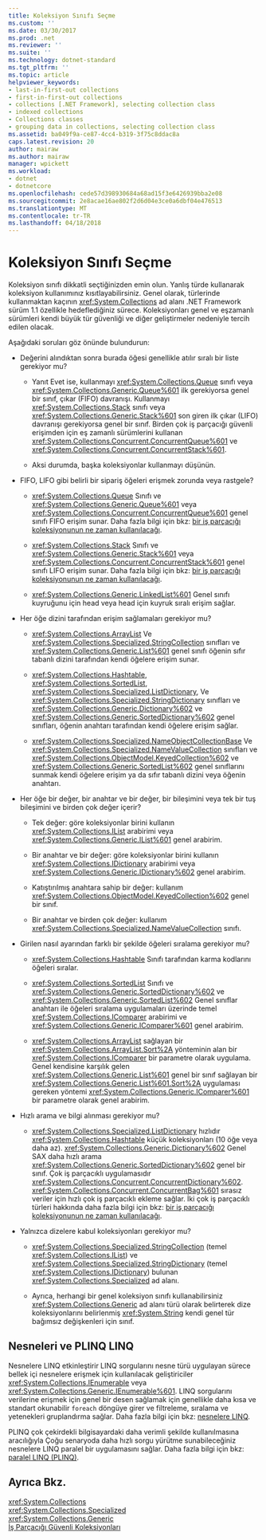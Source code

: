 ```yaml
---
title: Koleksiyon Sınıfı Seçme
ms.custom: ''
ms.date: 03/30/2017
ms.prod: .net
ms.reviewer: ''
ms.suite: ''
ms.technology: dotnet-standard
ms.tgt_pltfrm: ''
ms.topic: article
helpviewer_keywords:
- last-in-first-out collections
- first-in-first-out collections
- collections [.NET Framework], selecting collection class
- indexed collections
- Collections classes
- grouping data in collections, selecting collection class
ms.assetid: ba049f9a-ce87-4cc4-b319-3f75c8ddac8a
caps.latest.revision: 20
author: mairaw
ms.author: mairaw
manager: wpickett
ms.workload:
- dotnet
- dotnetcore
ms.openlocfilehash: cede57d398930684a68ad15f3e6426939bba2e08
ms.sourcegitcommit: 2e8acae16ae802f2d6d04e3ce0a6dbf04e476513
ms.translationtype: MT
ms.contentlocale: tr-TR
ms.lasthandoff: 04/18/2018
---
```

# <a name="selecting-a-collection-class"></a>Koleksiyon Sınıfı Seçme
Koleksiyon sınıfı dikkatli seçtiğinizden emin olun. Yanlış türde kullanarak koleksiyon kullanımınız kısıtlayabilirsiniz. Genel olarak, türlerinde kullanmaktan kaçının <xref:System.Collections> ad alanı .NET Framework sürüm 1.1 özellikle hedeflediğiniz sürece. Koleksiyonları genel ve eşzamanlı sürümleri kendi büyük tür güvenliği ve diğer geliştirmeler nedeniyle tercih edilen olacak.  
  
 Aşağıdaki soruları göz önünde bulundurun:  
  
-   Değerini alındıktan sonra burada öğesi genellikle atılır sıralı bir liste gerekiyor mu?  
  
    -   Yanıt Evet ise, kullanmayı <xref:System.Collections.Queue> sınıfı veya <xref:System.Collections.Generic.Queue%601> ilk gerekiyorsa genel bir sınıf, çıkar (FIFO) davranışı. Kullanmayı <xref:System.Collections.Stack> sınıfı veya <xref:System.Collections.Generic.Stack%601> son giren ilk çıkar (LIFO) davranışı gerekiyorsa genel bir sınıf. Birden çok iş parçacığı güvenli erişimden için eş zamanlı sürümlerini kullanan <xref:System.Collections.Concurrent.ConcurrentQueue%601> ve <xref:System.Collections.Concurrent.ConcurrentStack%601>.  
  
    -   Aksi durumda, başka koleksiyonlar kullanmayı düşünün.  
  
-   FIFO, LIFO gibi belirli bir sipariş öğeleri erişmek zorunda veya rastgele?  
  
    -   <xref:System.Collections.Queue> Sınıfı ve <xref:System.Collections.Generic.Queue%601> veya <xref:System.Collections.Concurrent.ConcurrentQueue%601> genel sınıfı FIFO erişim sunar. Daha fazla bilgi için bkz: [bir iş parçacığı koleksiyonunun ne zaman kullanılacağı](../../../docs/standard/collections/thread-safe/when-to-use-a-thread-safe-collection.md).  
  
    -   <xref:System.Collections.Stack> Sınıfı ve <xref:System.Collections.Generic.Stack%601> veya <xref:System.Collections.Concurrent.ConcurrentStack%601> genel sınıfı LIFO erişim sunar. Daha fazla bilgi için bkz: [bir iş parçacığı koleksiyonunun ne zaman kullanılacağı](../../../docs/standard/collections/thread-safe/when-to-use-a-thread-safe-collection.md).  
  
    -   <xref:System.Collections.Generic.LinkedList%601> Genel sınıfı kuyruğunu için head veya head için kuyruk sıralı erişim sağlar.  
  
-   Her öğe dizini tarafından erişim sağlamaları gerekiyor mu?  
  
    -   <xref:System.Collections.ArrayList> Ve <xref:System.Collections.Specialized.StringCollection> sınıfları ve <xref:System.Collections.Generic.List%601> genel sınıfı öğenin sıfır tabanlı dizini tarafından kendi öğelere erişim sunar.  
  
    -   <xref:System.Collections.Hashtable>, <xref:System.Collections.SortedList>, <xref:System.Collections.Specialized.ListDictionary>, Ve <xref:System.Collections.Specialized.StringDictionary> sınıfları ve <xref:System.Collections.Generic.Dictionary%602> ve <xref:System.Collections.Generic.SortedDictionary%602> genel sınıfları, öğenin anahtarı tarafından kendi öğelere erişim sağlar.  
  
    -   <xref:System.Collections.Specialized.NameObjectCollectionBase> Ve <xref:System.Collections.Specialized.NameValueCollection> sınıfları ve <xref:System.Collections.ObjectModel.KeyedCollection%602> ve <xref:System.Collections.Generic.SortedList%602> genel sınıflarını sunmak kendi öğelere erişim ya da sıfır tabanlı dizini veya öğenin anahtarı.  
  
-   Her öğe bir değer, bir anahtar ve bir değer, bir bileşimini veya tek bir tuş bileşimini ve birden çok değer içerir?  
  
    -   Tek değer: göre koleksiyonlar birini kullanın <xref:System.Collections.IList> arabirimi veya <xref:System.Collections.Generic.IList%601> genel arabirim.  
  
    -   Bir anahtar ve bir değer: göre koleksiyonlar birini kullanın <xref:System.Collections.IDictionary> arabirimi veya <xref:System.Collections.Generic.IDictionary%602> genel arabirim.  
  
    -   Katıştırılmış anahtara sahip bir değer: kullanım <xref:System.Collections.ObjectModel.KeyedCollection%602> genel bir sınıf.  
  
    -   Bir anahtar ve birden çok değer: kullanım <xref:System.Collections.Specialized.NameValueCollection> sınıfı.  
  
-   Girilen nasıl ayarından farklı bir şekilde öğeleri sıralama gerekiyor mu?  
  
    -   <xref:System.Collections.Hashtable> Sınıfı tarafından karma kodlarını öğeleri sıralar.  
  
    -   <xref:System.Collections.SortedList> Sınıfı ve <xref:System.Collections.Generic.SortedDictionary%602> ve <xref:System.Collections.Generic.SortedList%602> Genel sınıflar anahtarı ile öğeleri sıralama uygulamaları üzerinde temel <xref:System.Collections.IComparer> arabirimi ve <xref:System.Collections.Generic.IComparer%601> genel arabirim.  
  
    -   <xref:System.Collections.ArrayList> sağlayan bir <xref:System.Collections.ArrayList.Sort%2A> yönteminin alan bir <xref:System.Collections.IComparer> bir parametre olarak uygulama. Genel kendisine karşılık gelen <xref:System.Collections.Generic.List%601> genel bir sınıf sağlayan bir <xref:System.Collections.Generic.List%601.Sort%2A> uygulaması gereken yöntemi <xref:System.Collections.Generic.IComparer%601> bir parametre olarak genel arabirim.  
  
-   Hızlı arama ve bilgi alınması gerekiyor mu?  
  
    -   <xref:System.Collections.Specialized.ListDictionary> hızlıdır <xref:System.Collections.Hashtable> küçük koleksiyonları (10 öğe veya daha az). <xref:System.Collections.Generic.Dictionary%602> Genel SAX daha hızlı arama <xref:System.Collections.Generic.SortedDictionary%602> genel bir sınıf. Çok iş parçacıklı uygulamasıdır <xref:System.Collections.Concurrent.ConcurrentDictionary%602>. <xref:System.Collections.Concurrent.ConcurrentBag%601> sırasız veriler için hızlı çok iş parçacıklı ekleme sağlar. İki çok iş parçacıklı türleri hakkında daha fazla bilgi için bkz: [bir iş parçacığı koleksiyonunun ne zaman kullanılacağı](../../../docs/standard/collections/thread-safe/when-to-use-a-thread-safe-collection.md).  
  
-   Yalnızca dizelere kabul koleksiyonları gerekiyor mu?  
  
    -   <xref:System.Collections.Specialized.StringCollection> (temel <xref:System.Collections.IList>) ve <xref:System.Collections.Specialized.StringDictionary> (temel <xref:System.Collections.IDictionary>) bulunan <xref:System.Collections.Specialized> ad alanı.  
  
    -   Ayrıca, herhangi bir genel koleksiyon sınıfı kullanabilirsiniz <xref:System.Collections.Generic> ad alanı türü olarak belirterek dize koleksiyonlarını belirlenmiş <xref:System.String> kendi genel tür bağımsız değişkenleri için sınıf.  
  
## <a name="linq-to-objects-and-plinq"></a>Nesneleri ve PLINQ LINQ  
 Nesnelere LINQ etkinleştirir LINQ sorgularını nesne türü uygulayan sürece bellek içi nesnelere erişmek için kullanılacak geliştiriciler <xref:System.Collections.IEnumerable> veya <xref:System.Collections.Generic.IEnumerable%601>. LINQ sorgularını verilerine erişmek için genel bir desen sağlamak için genellikle daha kısa ve standart okunabilir `foreach` döngüye girer ve filtreleme, sıralama ve yetenekleri gruplandırma sağlar. Daha fazla bilgi için bkz: [nesnelere LINQ](https://msdn.microsoft.com/library/73cafe73-37cf-46e7-bfa7-97c7eea7ced9).  
  
 PLINQ çok çekirdekli bilgisayardaki daha verimli şekilde kullanılmasına aracılığıyla Çoğu senaryoda daha hızlı sorgu yürütme sunabileceğiniz nesnelere LINQ paralel bir uygulamasını sağlar. Daha fazla bilgi için bkz: [paralel LINQ (PLINQ)](../../../docs/standard/parallel-programming/parallel-linq-plinq.md).  
  
## <a name="see-also"></a>Ayrıca Bkz.  
 <xref:System.Collections>  
 <xref:System.Collections.Specialized>  
 <xref:System.Collections.Generic>  
 [İş Parçacığı Güvenli Koleksiyonları](../../../docs/standard/collections/thread-safe/index.md)
